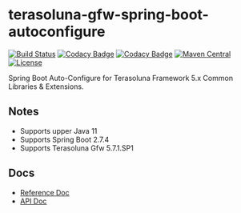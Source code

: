 # terasoluna-gfw-spring-boot-autoconfigure

[![Build Status](https://github.com/yoshikawaa/terasoluna-gfw-spring-boot-autoconfigure/actions/workflows/maven.yml/badge.svg)](https://github.com/yoshikawaa/terasoluna-gfw-spring-boot-autoconfigure/actions)
[![Codacy Badge](https://app.codacy.com/project/badge/Grade/5f1abf5acf364b589027d2697c2ecbff)](https://www.codacy.com/gh/yoshikawaa/terasoluna-gfw-spring-boot-autoconfigure/dashboard?utm_source=github.com&amp;utm_medium=referral&amp;utm_content=yoshikawaa/terasoluna-gfw-spring-boot-autoconfigure&amp;utm_campaign=Badge_Grade)
[![Codacy Badge](https://app.codacy.com/project/badge/Coverage/5f1abf5acf364b589027d2697c2ecbff)](https://www.codacy.com/gh/yoshikawaa/terasoluna-gfw-spring-boot-autoconfigure/dashboard?utm_source=github.com&utm_medium=referral&utm_content=yoshikawaa/terasoluna-gfw-spring-boot-autoconfigure&utm_campaign=Badge_Coverage)
[![Maven Central](https://img.shields.io/maven-central/v/io.github.yoshikawaa.gfw.spring.boot/terasoluna-gfw-spring-boot-autoconfigure.svg)](https://repo.maven.apache.org/maven2/io/github/yoshikawaa/gfw/spring/boot/terasoluna-gfw-spring-boot-autoconfigure/)
[![License](https://img.shields.io/badge/license-Apache%202-blue.svg?style=flat)](https://github.com/yoshikawaa/terasoluna-gfw-spring-boot-autoconfigure/blob/main/LICENSE.txt)

Spring Boot Auto-Configure for Terasoluna Framework 5.x Common Libraries & Extensions.

## Notes

* Supports upper Java 11
* Supports Spring Boot 2.7.4
* Supports Terasoluna Gfw 5.7.1.SP1

## Docs

* [Reference Doc](https://yoshikawaa.github.io/terasoluna-gfw-spring-boot-autoconfigure/)
* [API Doc](https://yoshikawaa.github.io/terasoluna-gfw-spring-boot-autoconfigure/apidocs/)
